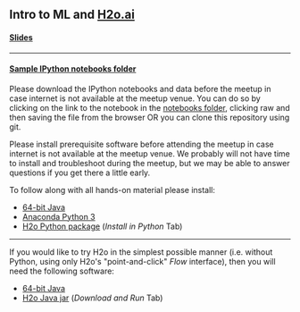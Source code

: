 ## Intro to ML and [H2o.ai](http://www.h2o.ai)

#### [Slides](intro_meetup.pdf)

***

#### [Sample IPython notebooks folder](src)

Please download the IPython notebooks and data before the meetup in case internet is not available at the meetup venue. You can do so by clicking on the link to the notebook in the [notebooks folder](src), clicking raw and then saving the file from the browser OR you can clone this repository using git.

Please install prerequisite software before attending the meetup in case internet is not available at the meetup venue. We probably will not have time to install and troubleshoot during the meetup, but we may be able to answer questions if you get there a little early.

To follow along with all hands-on material please install:

* [64-bit Java](https://java.com/en/download/manual.jsp)
* [Anaconda Python 3](https://www.continuum.io/downloads)
* [H2o Python package](http://h2o-release.s3.amazonaws.com/h2o/rel-ueno/7/index.html) (*Install in Python* Tab)

***

If you would like to try H2o in the simplest possible manner (i.e. without Python, using only H2o's "point-and-click" *Flow* interface), then you will need the following software:

* [64-bit Java](https://java.com/en/download/manual.jsp)
* [H2o Java jar](http://h2o-release.s3.amazonaws.com/h2o/rel-ueno/7/index.html) (*Download and Run* Tab)
